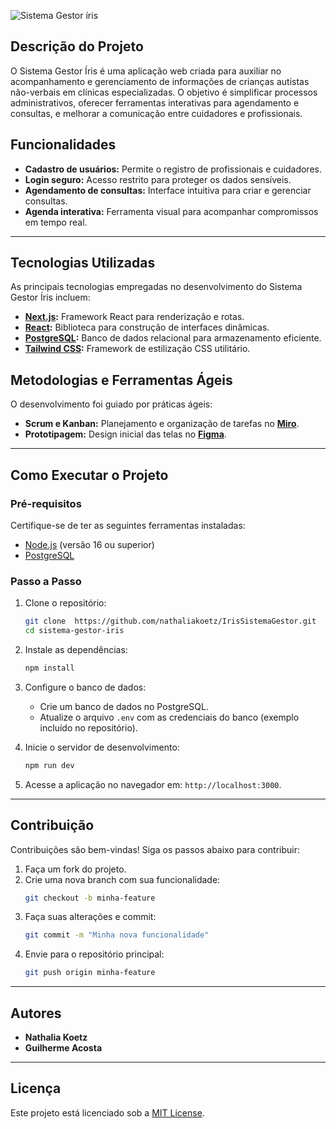 ![Sistema Gestor íris](https://i.postimg.cc/44QgvkZ9/Logo.png)

## **Descrição do Projeto**  
O Sistema Gestor Íris é uma aplicação web criada para auxiliar no acompanhamento e gerenciamento de informações de crianças autistas não-verbais em clínicas especializadas. O objetivo é simplificar processos administrativos, oferecer ferramentas interativas para agendamento e consultas, e melhorar a comunicação entre cuidadores e profissionais.

## **Funcionalidades**  
- **Cadastro de usuários:** Permite o registro de profissionais e cuidadores.  
- **Login seguro:** Acesso restrito para proteger os dados sensíveis.  
- **Agendamento de consultas:** Interface intuitiva para criar e gerenciar consultas.  
- **Agenda interativa:** Ferramenta visual para acompanhar compromissos em tempo real.  

---

## **Tecnologias Utilizadas**  
As principais tecnologias empregadas no desenvolvimento do Sistema Gestor Íris incluem:  
- **[Next.js](https://nextjs.org/):** Framework React para renderização e rotas.  
- **[React](https://reactjs.org/):** Biblioteca para construção de interfaces dinâmicas.  
- **[PostgreSQL](https://www.postgresql.org/):** Banco de dados relacional para armazenamento eficiente.  
- **[Tailwind CSS](https://tailwindcss.com/):** Framework de estilização CSS utilitário.  

## **Metodologias e Ferramentas Ágeis**  
O desenvolvimento foi guiado por práticas ágeis:  
- **Scrum e Kanban:** Planejamento e organização de tarefas no **[Miro](https://miro.com/)**.  
- **Prototipagem:** Design inicial das telas no **[Figma](https://figma.com/)**.  

---

## **Como Executar o Projeto**  

### **Pré-requisitos**  
Certifique-se de ter as seguintes ferramentas instaladas:  
- [Node.js](https://nodejs.org/) (versão 16 ou superior)  
- [PostgreSQL](https://www.postgresql.org/)  

### **Passo a Passo**  
1. Clone o repositório:  
   ```bash
   git clone  https://github.com/nathaliakoetz/IrisSistemaGestor.git
   cd sistema-gestor-iris
   ```  
2. Instale as dependências:  
   ```bash
   npm install
   ```  
3. Configure o banco de dados:  
   - Crie um banco de dados no PostgreSQL.  
   - Atualize o arquivo `.env` com as credenciais do banco (exemplo incluído no repositório).  

4. Inicie o servidor de desenvolvimento:  
   ```bash
   npm run dev
   ```  
5. Acesse a aplicação no navegador em: `http://localhost:3000`.  

---

## **Contribuição**  
Contribuições são bem-vindas! Siga os passos abaixo para contribuir:  
1. Faça um fork do projeto.  
2. Crie uma nova branch com sua funcionalidade:  
   ```bash
   git checkout -b minha-feature
   ```  
3. Faça suas alterações e commit:  
   ```bash
   git commit -m "Minha nova funcionalidade"
   ```  
4. Envie para o repositório principal:  
   ```bash
   git push origin minha-feature
   ```  

---

## **Autores**  
- **Nathalia Koetz**  
- **Guilherme Acosta**  

---

## **Licença**  
Este projeto está licenciado sob a [MIT License](LICENSE).  
